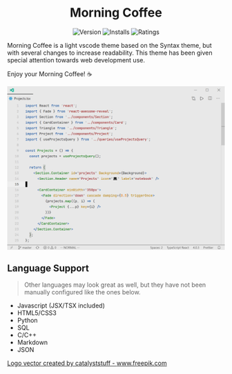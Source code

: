 <div align="center">

# Morning Coffee

![Version](https://vsmarketplacebadge.apphb.com/version-short/nicholasprieto.morningcoffee.svg?style=for-the-badge&colorA=FBBD30&colorB=F2AA08 "Version")  ![Installs](https://vsmarketplacebadge.apphb.com/installs/nicholasprieto.morningcoffee.svg?style=for-the-badge&colorA=5DDB61&colorB=4BC74F&label=DOWNLOADS "Installs")  ![Ratings](https://vsmarketplacebadge.apphb.com/rating/nicholasprieto.morningcoffee.svg?colorA=655BE1&colorB=4F44D6&style=for-the-badge "Ratings")
</div>

Morning Coffee is a light vscode theme based on the Syntax theme, but with several changes to increase readability. This theme has been given special attention towards web development use.

Enjoy your Morning Coffee! ☕ 

<img src="screenshot.png" align="center">

## Language Support
> Other languages may look great as well, but they have not been manually configured like the ones below.
- Javascript (JSX/TSX included)
- HTML5/CSS3
- Python
- SQL
- C/C++
- Markdown
- JSON


<a href='https://www.freepik.com/vectors/logo'>Logo vector created by catalyststuff - www.freepik.com</a>
